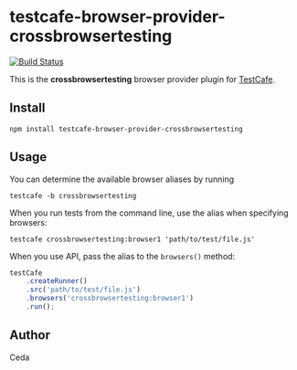 # testcafe-browser-provider-crossbrowsertesting
[![Build Status](https://travis-ci.org/ceda/testcafe-browser-provider-crossbrowsertesting.svg)](https://travis-ci.org/ceda/testcafe-browser-provider-crossbrowsertesting)

This is the **crossbrowsertesting** browser provider plugin for [TestCafe](http://devexpress.github.io/testcafe).

## Install

```
npm install testcafe-browser-provider-crossbrowsertesting
```

## Usage


You can determine the available browser aliases by running
```
testcafe -b crossbrowsertesting
```

When you run tests from the command line, use the alias when specifying browsers:

```
testcafe crossbrowsertesting:browser1 'path/to/test/file.js'
```


When you use API, pass the alias to the `browsers()` method:

```js
testCafe
    .createRunner()
    .src('path/to/test/file.js')
    .browsers('crossbrowsertesting:browser1')
    .run();
```

## Author
Ceda 
